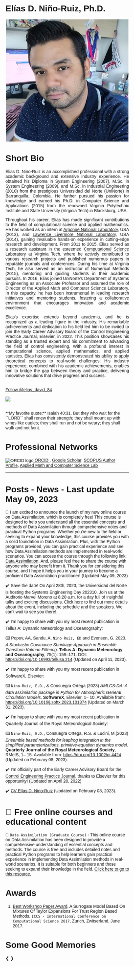 # Elías D. Niño-Ruiz, Ph.D.

<div style="text-align:center"><img src="Main.jpg" /></div>

# Short Bio

<div style="text-align:justify">
Elias D. Nino-Ruiz is an accomplished professional with a strong academic background and extensive industry experience. He obtained his Diploma in System Engineering (2007), M.Sc. in System Engineering (2009), and M.Sc. in Industrial Engineering (2010) from the prestigious Universidad del Norte (UniNorte) in Barranquilla, Colombia. He further pursued his passion for knowledge and earned his Ph.D. in Computer Science and Applications (2015) from the renowned Virginia Polytechnic Institute and State University (Virginia Tech) in Blacksburg, USA.
 
 Throughout his career, Elias has made significant contributions to the field of computational science and applied mathematics. He has worked as an intern at <a href="https://www.anl.gov/">Argonne National Laboratory</a>, USA (2013), and <a href="https://www.llnl.gov/">Lawrence Livermore National Laboratory</a>, USA (2014), gaining invaluable hands-on experience in cutting-edge research and development. From 2011 to 2015, Elias served as a research assistant in the esteemed <a href="https://csl.cs.vt.edu/" target="_blank">Computational Science Laboratory</a> at Virginia Tech, where he actively contributed to various research projects and published numerous papers in reputable journals and conferences. During his time at Virginia Tech, he also served as an instructor of Numerical Methods (2015), mentoring and guiding students in their academic pursuits. In 2016, Elias joined UniNorte's Department of Systems Engineering as an Associate Professor and assumed the role of Director of the Applied Math and Computer Science Laboratory. In this capacity, he has been instrumental in leading research initiatives and mentoring students, fostering a collaborative environment that encourages innovation and academic excellence.

Elias's expertise extends beyond academia, and he is recognized as a leading figure in the industry. His remarkable achievements and dedication to his field led him to be invited to join the Early Career Advisory Board of the Control Engineering Practice Journal, Elsevier, in 2022. This position showcases his standing as a trusted expert and his commitment to advancing the field of control engineering. With a profound interest in computational science, applied mathematics, and applied statistics, Elias has consistently demonstrated his ability to apply theoretical concepts to real-world challenges. His industry experience, combined with his academic achievements, enables him to bridge the gap between theory and practice, delivering innovative solutions that drive progress and success.
</div>

<br>
<a href="https://twitter.com/elias_david_84?ref_src=twsrc%5Etfw" class="twitter-follow-button" data-show-count="false" target="_blank">Follow @elias_david_84</a><script async src="https://platform.twitter.com/widgets.js" charset="utf-8"></script>

<a href="https://github.com/enino84/" target='blank_'><img src="https://badgen.net/badge/icon/github?icon=github&label"></a>

<br>
**My favorite quote:** Isaiah 40:31. But they who wait for the ``LORD`` shall renew their strength; they shall mount up with wings like eagles; they shall run and not be weary; they shall walk and not faint.

# Professional Networks

<img alt="ORCID logo" src="https://info.orcid.org/wp-content/uploads/2019/11/orcid_24x24.png" width="24" height="24" /><a href="https://orcid.org/0000-0001-7784-8163" target="_blank">
ORCID
</a>, <a href="https://scholar.google.com/citations?user=IE8dAAgAAAAJ&hl=en" target="_blank">Google Scholar</a>, <a href="https://www.scopus.com/authid/detail.uri?authorId=36603283600" target="_blank">SCOPUS Author Profile</a>, <a href="https://aml-cs.github.io/" target="_blank">Applied Math and Computer Science Lab</a>

---

# Posts - News - Last update May 09, 2023

🚀 I am excited to announce the launch of my new online course on Data Assimilation, which is completely free! This course is designed to help you understand all the essential concepts and methods of Data Assimilation through comprehensive notes and practical Python programs. Whether you're new to the field or seeking to expand your knowledge, this course provides you with a solid foundation in Data Assimilation. Plus, with the Python programs provided, you can gain practical experience and see how Data Assimilation methods are implemented in real-world scenarios. You can access the course through the following link: [Data Assimilation](https://enino84.github.io/courses/intro_data_assimilation/). And, please feel free to share the course with anyone who may benefit from it. Thank you for considering this course, and I hope it helps you in your journey to become a proficient Data Assimilation practitioner! (Updated May 09, 2023)

✔️ Save the date! On April 28th, 2023, the Universidad del Norte is hosting the Systems Engineering Day 202310. Join us at the Auditorio Marvel Moreno at 8:20 a.m. for a day full of insightful talks and exciting discussions. <a href="https://enino84.github.io/UN_DIS_202310">Click here</a> to find out more details about the event, including the schedule and the speakers. We can't wait to see you there!. 

✔️ I'm happy to share with you my most recent publication in Tellus A: Dynamic Meteorology and Oceanography:

⌨️ Popov, AA, Sandu, A, `Nino Ruiz, ED` and Evensen, G. 2023. _A Stochastic Covariance Shrinkage Approach in Ensemble Transform Kalman Filtering_. **Tellus A: Dynamic Meteorology and Oceanography**, 75(1): 159–171. DOI: <a href="https://doi.org/10.16993/tellusa.214" target="_blank">https://doi.org/10.16993/tellusa.214</a>  (Updated on April 11, 2023).

✔️ I'm happy to share with you my most recent publication in SoftwareX, Elsevier:

⌨️ `Nino-Ruiz, E.D.`, & Consuegra Ortega (2023) _AMLCS-DA: A data assimilation package in Python for Atmospheric General Circulation Models_. **SoftwareX**, Elsevier, 1– 10. Available from: <a href="https://doi.org/10.1016/j.softx.2023.101374" target="_blank">https://doi.org/10.1016/j.softx.2023.101374</a>  (Updated on March 31, 2023).

✔️ I'm happy to share with you my most recent publication in Quarterly Journal of the Royal Meteorological Society:

⌨️ `Nino-Ruiz, E.D.`, Consuegra Ortega, R.S. & Lucini, M.(2023) _Ensemble based methods for leapfrog integration in the simplified parameterizations, primitive-equation dynamics model_. **Quarterly Journal of the Royal Meteorological Society**, RMetS, 1– 15. Available from: <a href="https://doi.org/10.1002/qj.4424" target="_blank">https://doi.org/10.1002/qj.4424</a>  (Updated on February 08, 2023).

✔️ I'm officially part of the Early Career Advisory Board for the <a href="https://www.sciencedirect.com/journal/control-engineering-practice" target="_blank">Control Engineering Practice Journal</a>, thanks to Elsevier for this opportunity! (Updated on April 20, 2022)

✔️ <a href="ENDJ - CV - ElíasN - Academic.pdf" target="_blank">CV Elías D. Nino-Ruiz</a> (Updated on February 08, 2023).

# 📒 Free online courses and educational content

📔 `Data Assimilation (Graduate Course)` - This online course on Data Assimilation has been designed to provide a comprehensive understanding of essential concepts and methods. The course is free and includes detailed notes and practical Python programs to help learners gain practical experience in implementing Data Assimilation methods in real-world scenarios. It is suitable for both beginners and those seeking to expand their knowledge in the field. [Click here to go to this resource.](https://enino84.github.io/courses/intro_data_assimilation/)

# Awards

1. <a href="https://www.iccs-meeting.org/iccs2017/awards/index.html" target="_blank">Best Workshop Paper Award</a>. A Surrogate Model Based On Mixtures Of Taylor Expansions For Trust Region Based Methods. ``ICCS - International Conference on Computational Science 2017``, Zurich, Zwitserland, June 2017.
 
# Some Good Memories
 
<meta name="viewport" content="width=device-width, initial-scale=1">
<style>
* {box-sizing: border-box}
body {font-family: Verdana, sans-serif; margin:0}
.mySlides {display: none}
img {vertical-align: middle;}

/* Slideshow container */
.slideshow-container {
  max-width: 1000px;
  position: relative;
  margin: auto;
}

/* Next & previous buttons */
.prev, .next {
  cursor: pointer;
  position: absolute;
  top: 50%;
  width: auto;
  padding: 16px;
  margin-top: -22px;
  color: white;
  font-weight: bold;
  font-size: 18px;
  transition: 0.6s ease;
  border-radius: 0 3px 3px 0;
  user-select: none;
}

/* Position the "next button" to the right */
.next {
  right: 0;
  border-radius: 3px 0 0 3px;
}

/* On hover, add a black background color with a little bit see-through */
.prev:hover, .next:hover {
  background-color: rgba(0,0,0,0.8);
}

/* Caption text */
.text {
  color: #f2f2f2;
  font-size: 15px;
  padding: 8px 12px;
  position: absolute;
  bottom: 8px;
  width: 100%;
  text-align: center;
}

/* Number text (1/3 etc) */
.numbertext {
  color: #f2f2f2;
  font-size: 12px;
  padding: 8px 12px;
  position: absolute;
  top: 0;
}

/* The dots/bullets/indicators */
.dot {
  cursor: pointer;
  height: 15px;
  width: 15px;
  margin: 0 2px;
  background-color: #bbb;
  border-radius: 50%;
  display: inline-block;
  transition: background-color 0.6s ease;
}

.active, .dot:hover {
  background-color: #717171;
}

/* Fading animation */
.fade {
  -webkit-animation-name: fade;
  -webkit-animation-duration: 1.5s;
  animation-name: fade;
  animation-duration: 1.5s;
}

@-webkit-keyframes fade {
  from {opacity: .4} 
  to {opacity: 1}
}

@keyframes fade {
  from {opacity: .4} 
  to {opacity: 1}
}

/* On smaller screens, decrease text size */
@media only screen and (max-width: 300px) {
  .prev, .next,.text {font-size: 11px}
}
</style>

<div class="slideshow-container">

<div class="mySlides fade">
  <div class="numbertext">1 / 4</div>
  <img src="e1.jpg" style="width:100%">
  <div class="text">September 18-20, 2019. First International Workshop on Data Assimilation for Decision Making, Barranquilla, Colombia.</div>
</div>

<div class="mySlides fade">
  <div class="numbertext">2 / 4</div>
  <img src="e2.jpg" style="width:100%">
  <div class="text">January 21-24, 2018. The 7th International Symposium on Data Assimilation (ISDA2019) at the RIKEN Center, Japan</div>
</div>

<div class="mySlides fade">
  <div class="numbertext">3 / 4</div>
  <img src="e3.jpg" style="width:100%">
  <div class="text">October 22-26, 2018. IMA program on Recent Advances in Machine Learning and Computational Methods for Geoscience, USA</div>
</div>

<div class="mySlides fade">
  <div class="numbertext">4 / 4</div>
  <img src="e4.jpg" style="width:100%">
  <div class="text">March 22, 2022. Supporting National Government in Misión de Sabios</div>
</div>

<a class="prev" onclick="plusSlides(-1)">&#10094;</a>
<a class="next" onclick="plusSlides(1)">&#10095;</a>

</div>
<br>

<div style="text-align:center">
  <span class="dot" onclick="currentSlide(1)"></span> 
  <span class="dot" onclick="currentSlide(2)"></span> 
  <span class="dot" onclick="currentSlide(3)"></span> 
  <span class="dot" onclick="currentSlide(4)"></span> 
</div>

<script>
var slideIndex = 1;
showSlides(slideIndex);

function plusSlides(n) {
  showSlides(slideIndex += n);
}

function currentSlide(n) {
  showSlides(slideIndex = n);
}

function showSlides(n) {
  var i;
  var slides = document.getElementsByClassName("mySlides");
  var dots = document.getElementsByClassName("dot");
  if (n > slides.length) {slideIndex = 1}    
  if (n < 1) {slideIndex = slides.length}
  for (i = 0; i < slides.length; i++) {
      slides[i].style.display = "none";  
  }
  for (i = 0; i < dots.length; i++) {
      dots[i].className = dots[i].className.replace(" active", "");
  }
  slides[slideIndex-1].style.display = "block";  
  dots[slideIndex-1].className += " active";
}
</script>


<link rel="stylesheet" href="carousel.css">
